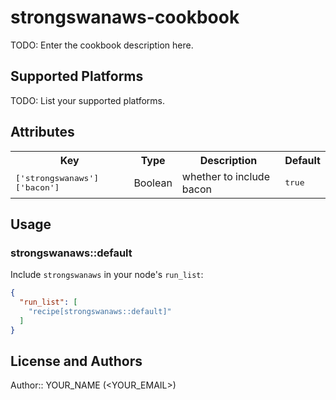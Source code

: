 # strongswanaws-cookbook

TODO: Enter the cookbook description here.

## Supported Platforms

TODO: List your supported platforms.

## Attributes

<table>
  <tr>
    <th>Key</th>
    <th>Type</th>
    <th>Description</th>
    <th>Default</th>
  </tr>
  <tr>
    <td><tt>['strongswanaws']['bacon']</tt></td>
    <td>Boolean</td>
    <td>whether to include bacon</td>
    <td><tt>true</tt></td>
  </tr>
</table>

## Usage

### strongswanaws::default

Include `strongswanaws` in your node's `run_list`:

```json
{
  "run_list": [
    "recipe[strongswanaws::default]"
  ]
}
```

## License and Authors

Author:: YOUR_NAME (<YOUR_EMAIL>)
